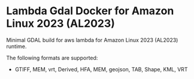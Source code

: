 # Lambda Gdal Docker for Amazon Linux 2023 (AL2023)

Minimal GDAL build for aws lambda for Amazon Linux 2023 (AL2023) runtime.

The following formats are supported:
- GTIFF, MEM, vrt, Derived, HFA, MEM, geojson, TAB, Shape, KML, VRT

